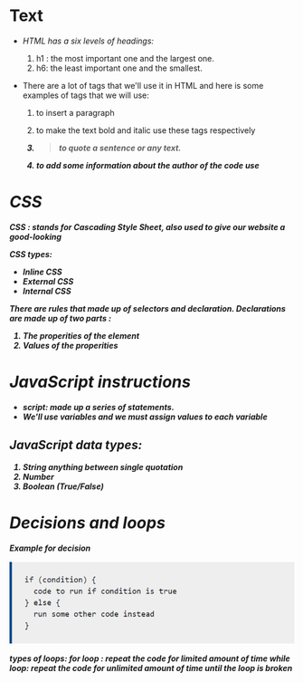 # **Text**
+  *HTML has a six levels of headings:*
     1. h1 : the most important one and the largest one.
     2. h6: the least important one and the smallest.

+ There are a lot of tags that we'll use it in HTML and here is some examples of tags that we will use:
   1. <p> to insert a paragraph
   2. to make the text bold and italic use these tags respectively <b> <i>
   3. <blockquote> to quote a sentence or any text.
   4. to add some information about the author of the code use <address>


# **CSS**
*CSS : stands for Cascading Style Sheet, also used to give our website a good-looking*

CSS types:
+ Inline CSS
+ External CSS
+ Internal CSS

There are rules that made up of selectors and declaration.
Declarations are made up of two parts :
 1. The properities of the element
 2. Values of the properities


# **JavaScript instructions**
- script: made up a series of statements.
- We'll use variables and we must assign values to each variable

## JavaScript data types:
   1. String anything between single quotation
   2. Number
   3. Boolean (True/False)

# **Decisions and loops**
Example for decision


![img](img.PNG)

types of loops:
for loop : repeat the code for limited amount of time
while loop: repeat the code for unlimited amount of time until the loop is broken


